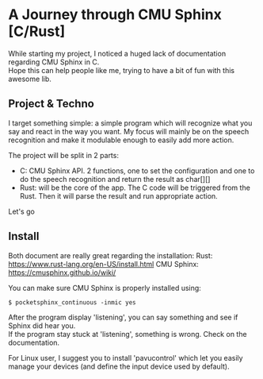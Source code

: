 # A Journey through CMU Sphinx [C/Rust]

While starting my project, I noticed a huged lack of documentation regarding CMU Sphinx in C.  
Hope this can help people like me, trying to have a bit of fun with this awesome lib.


## Project & Techno

I target something simple: a simple program which will recognize what you say and react in the way you want.
My focus will mainly be on the speech recognition and make it modulable enough to easily add more action.  

The project will be split in 2 parts:
 - C: CMU Sphinx API. 2 functions, one to set the configuration and one to do the speech recognition and return the result as char[][]
 - Rust: will be the core of the app. The C code will be triggered from the Rust. Then it will parse the result and run appropriate action.

Let's go

## Install

Both document are really great regarding the installation:
Rust: https://www.rust-lang.org/en-US/install.html
CMU Sphinx: https://cmusphinx.github.io/wiki/


You can make sure CMU Sphinx is properly installed using:
```
$ pocketsphinx_continuous -inmic yes
```

After the program display 'listening', you can say something and see if Sphinx did hear you.  
If the program stay stuck at 'listening', something is wrong. Check on the documentation.

For Linux user, I suggest you to install 'pavucontrol' which let you easily manage your devices (and define the input device used by default).
